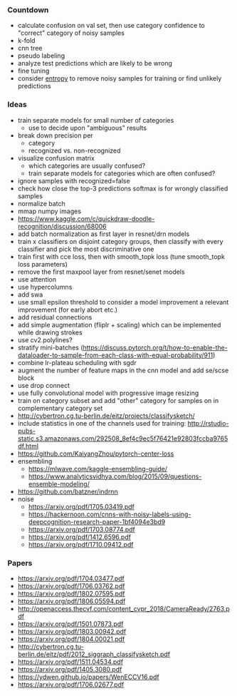 ### Countdown

* calculate confusion on val set, then use category confidence to "correct" category of noisy samples
* k-fold
* cnn tree
* pseudo labeling
* analyze test predictions which are likely to be wrong
* fine tuning
* consider [entropy](https://www.kaggle.com/sorokin/sketch-entropy) to remove noisy samples for training or find unlikely predictions


### Ideas

* train separate models for small number of categories
  * use to decide upon "ambiguous" results
* break down precision per
  * category
  * recognized vs. non-recognized
* visualize confusion matrix
  * which categories are usually confused?
  * train separate models for categories which are often confused?
* ignore samples with recognized=false
* check how close the top-3 predictions softmax is for wrongly classified samples
* normalize batch
* mmap numpy images
* https://www.kaggle.com/c/quickdraw-doodle-recognition/discussion/68006
* add batch normalization as first layer in resnet/drn models
* train x classifiers on disjoint category groups, then classify with every classifier and pick the most discriminative one
* train first with cce loss, then with smooth_topk loss (tune smooth_topk loss parameters)
* remove the first maxpool layer from resnet/senet models
* use attention
* use hypercolumns
* add swa
* use small epsilon threshold to consider a model improvement a relevant improvement (for early abort etc.)
* add residual connections
* add simple augmentation (fliplr + scaling) which can be implemented while drawing strokes
* use cv2.polylines?
* stratify mini-batches (https://discuss.pytorch.org/t/how-to-enable-the-dataloader-to-sample-from-each-class-with-equal-probability/911)
* combine lr-plateau scheduling with sgdr
* augment the number of feature maps in the cnn model and add se/scse block
* use drop connect
* use fully convolutional model with progressive image resizing
* train on category subset and add "other" category for samples on in complementary category set
* http://cybertron.cg.tu-berlin.de/eitz/projects/classifysketch/
* include statistics in one of the channels used for training: http://rstudio-pubs-static.s3.amazonaws.com/292508_8ef4c9ec5f76421e92803fccba9765df.html
* https://github.com/KaiyangZhou/pytorch-center-loss
* ensembling
  * https://mlwave.com/kaggle-ensembling-guide/
  * https://www.analyticsvidhya.com/blog/2015/09/questions-ensemble-modeling/
* https://github.com/batzner/indrnn
* noise
  * https://arxiv.org/pdf/1705.03419.pdf
  * https://hackernoon.com/cnns-with-noisy-labels-using-deepcognition-research-paper-1bf4094e3bd9
  * https://arxiv.org/pdf/1703.08774.pdf
  * https://arxiv.org/pdf/1412.6596.pdf
  * https://arxiv.org/pdf/1710.09412.pdf


### Papers

* https://arxiv.org/pdf/1704.03477.pdf
* https://arxiv.org/pdf/1706.03762.pdf
* https://arxiv.org/pdf/1802.07595.pdf
* https://arxiv.org/pdf/1806.05594.pdf
* http://openaccess.thecvf.com/content_cvpr_2018/CameraReady/2763.pdf
* https://arxiv.org/pdf/1501.07873.pdf
* https://arxiv.org/pdf/1803.00942.pdf
* https://arxiv.org/pdf/1804.00021.pdf
* http://cybertron.cg.tu-berlin.de/eitz/pdf/2012_siggraph_classifysketch.pdf
* https://arxiv.org/pdf/1511.04534.pdf
* https://arxiv.org/pdf/1405.3080.pdf
* https://ydwen.github.io/papers/WenECCV16.pdf
* https://arxiv.org/pdf/1706.02677.pdf
